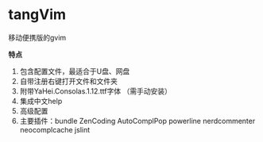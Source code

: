 tangVim
=======

移动便携版的gvim

**特点**

1. 包含配置文件，最适合于U盘、网盘
2. 自带注册右键打开文件和文件夹
3. 附带YaHei.Consolas.1.12.ttf字体 （需手动安装）
4. 集成中文help
5. 高级配置
6. 主要插件：bundle ZenCoding AutoComplPop powerline nerdcommenter neocomplcache jslint
